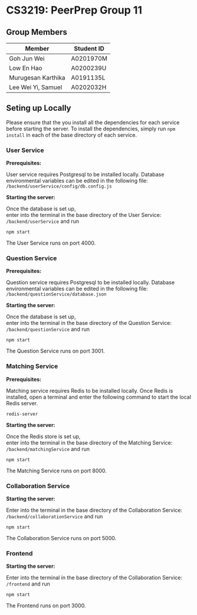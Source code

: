 # CS3219: PeerPrep Group 11

## Group Members
| Member             | Student ID |
|--------------------|------------|
| Goh Jun Wei        | A0201970M  |
| Low En Hao         | A0200239U  |
| Murugesan Karthika | A0191135L  |
| Lee Wei Yi, Samuel | A0202032H  |

## Seting up Locally
Please ensure that the you install all the dependencies for each service before starting the server. To install the dependencies, simply run `npm install` in each of the base directory of each service.
### User Service
**Prerequisites:**

User service requires Postgresql to be installed locally. Database environmental variables can be edited in the following file: `/backend/userService/config/db.config.js`

**Starting the server:**

Once the database is set up, \
enter into the terminal in the base directory of the User Service: `/backend/userService` and run 
```
npm start
```
The User Service runs on port 4000.


### Question Service
**Prerequisites:**

Question service requires Postgresql to be installed locally. Database environmental variables can be edited in the following file: `/backend/questionService/database.json`

**Starting the server:**

Once the database is set up, \
enter into the terminal in the base directory of the Question Service: `/backend/questionService` and run 
```
npm start
```
The Question Service runs on port 3001.

### Matching Service
**Prerequisites:**

Matching service requires Redis to be installed locally. Once Redis is installed, open a terminal and enter the following command to start the local Redis server.
```
redis-server
```


**Starting the server:**

Once the Redis store is set up, \
enter into the terminal in the base directory of the Matching Service: `/backend/matchingService` and run 
```
npm start
```
The Matching Service runs on port 8000.

### Collaboration Service

**Starting the server:**

Enter into the terminal in the base directory of the Collaboration Service: `/backend/collaborationService` and run 
```
npm start
```
The Collaboration Service runs on port 5000.

### Frontend

**Starting the server:**

Enter into the terminal in the base directory of the Collaboration Service: `/frontend` and run 
```
npm start
```
The Frontend runs on port 3000.
